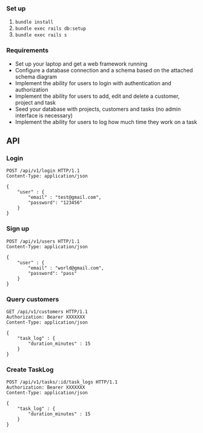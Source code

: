 ### Set up
1. `bundle install`
2. `bundle exec rails db:setup`
3. `bundle exec rails s`

### Requirements
* Set up your laptop and get a web framework running
* Configure a database connection and a schema based on the attached schema diagram
* Implement the ability for users to login with authentication and authorization
* Implement the ability for users to add, edit and delete a customer, project and task
* Seed your database with projects, customers and tasks (no admin interface is necessary)
* Implement the ability for users to log how much time they work on a task

## API

### Login
```
POST /api/v1/login HTTP/1.1
Content-Type: application/json

{
    "user" : {
        "email" : "test@gmail.com",
        "password": "123456"
    }
}
```

### Sign up
```
POST /api/v1/users HTTP/1.1
Content-Type: application/json

{
    "user" : {
        "email" : "world@gmail.com",
        "password": "pass"
    }
}
```

### Query customers
```
GET /api/v1/customers HTTP/1.1
Authorization: Bearer XXXXXXX
Content-Type: application/json

{
    "task_log" : {
        "duration_minutes" : 15
    }
}
```

### Create TaskLog
```
POST /api/v1/tasks/:id/task_logs HTTP/1.1
Authorization: Bearer XXXXXXX
Content-Type: application/json

{
    "task_log" : {
        "duration_minutes" : 15
    }
}
```
